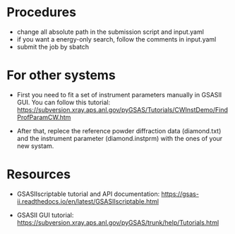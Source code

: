 

# Procedures
- change all absolute path in the submission script and input.yaml
- if you want a energy-only search, follow the comments in input.yaml
- submit the job by sbatch


# For other systems
- First you need to fit a set of instrument parameters manually in GSASII GUI.
You can follow this tutorial:
https://subversion.xray.aps.anl.gov/pyGSAS/Tutorials/CWInstDemo/FindProfParamCW.htm

- After that, replece the reference powder diffraction data (diamond.txt) and the instrument parameter (diamond.instprm) with the ones of your new systam.


# Resources

- GSASIIscriptable tutorial and API documentation:
https://gsas-ii.readthedocs.io/en/latest/GSASIIscriptable.html

- GSASII GUI tutorial:
https://subversion.xray.aps.anl.gov/pyGSAS/trunk/help/Tutorials.html


